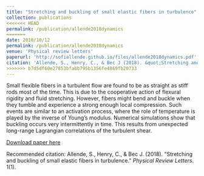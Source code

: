 ```yaml
---
title: "Stretching and buckling of small elastic fibers in turbulence"
collection: publications
<<<<<<< HEAD
permalink: /publication/allende2018dynamics
=======
date: 2018/10/12
permalink: /publication/allende2018dynamics
venue: 'Physical review letters'
paperurl: 'http://sofiallende.github.io/files/allende2018dynamics.pdf' 
citation: 'Allende, S., Henry, C., & Bec J (2018). &quot;Stretching and buckling of small elastic fibers in turbulence.&quot; <i>Physical Review Letters</i>. 1(1).'
>>>>>>> b7d5df60e27853bfabb795b1356fe4869fb20733
---
```


Small flexible fibers in a turbulent flow are found to be as straight as stiff rods most of the time. This is due to the cooperative action of flexural rigidity and fluid stretching. However, fibers might bend and buckle when they tumble and experience a strong enough local compression. Such events are similar to an activation process, where the role of temperature is played by the inverse of Young’s modulus. Numerical simulations show that buckling occurs very intermittently in time. This results from unexpected long-range Lagrangian correlations of the turbulent shear.


[Download paper here](http://sofiallende.github.io/files/allende2018dynamics.pdf)

 Recommended citation: Allende, S., Henry, C., & Bec J. (2018). "Stretching and buckling of small elastic fibers in turbulence." <i>Physical Review Letters</i>. 1(1).
